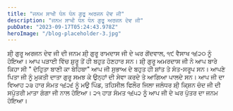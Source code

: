 ```yaml
---
title: "ਜਨਮ ਸਾਖੀ ਧੰਨ ਧੰਨ ਗੁਰੂ ਅਰਜਨ ਦੇਵ ਜੀ"
description: "ਜਨਮ ਸਾਖੀ ਧੰਨ ਧੰਨ ਗੁਰੂ ਅਰਜਨ ਦੇਵ ਜੀ"
pubDate: "2023-09-17T05:24:43.978Z"
heroImage: "/blog-placeholder-3.jpg"
---
```


ਸ਼ੀ੍ ਗੁਰੂ ਅਰਜਨ ਦੇਵ ਜੀ ਦੀ ਜਨਮ ਸ਼ੀ੍ ਗੁਰੂ ਰਾਮਦਾਸ ਜੀ ਦੇ ਘਰ ਗੋਂਦਵਾਲ, ੧੯ ਵੈਸਾਖ ੧੬੨੦ ਨੂੰ ਹੋਇਆ। ਆਪ ਪੜਾਈ ਵਿੱਚ ਸ਼ੁਰੂ ਤੋਂ ਹੀ ਬਹੁਤ ਹੋਣਹਾਰ ਸਨ। ਸ਼ੀ੍ ਗੁਰੂ ਅਮਰਦਾਸ ਜੀ ਨੇ ਆਪ ਬਾਰੇ ਕਿਹਾ ਸੀ " ਦੋਹੁਿਤਾ ਬਾਣੀ ਕਾ ਬੋਹਿਥਾ" ਆਪ ਜੀ ਸੁਭਾਅ ਦੇ ਬਹੁਤ ਹੀ ਸ਼ਾਂਤ ਤੇ ਸੰਤ-ਸਰੂਪ ਸਨ। ਆਪਣੇ ਪਿਤਾ ਜੀ ਨੂੰ ਮੁਕਤੀ ਦਾਤਾ ਗੁਰੂ ਸਮਝ ਕੇ ਉਨ੍ਹਾਂ ਦੀ ਸੇਵਾ ਕਰਦੇ ਤੇ ਆਗਿਆ ਪਾਲਦੇ ਸਨ। 
ਆਪ ਜੀ ਦਾ ਵਿਆਹ ੨੩ ਹਾਰ ਸੰਮਤ ੧੬੨੬ ਨੂੰ ਮਉ ਪਿੰਡ, ਤਹਿਸੀਲ ਫਿਲੌਰ ਜਿਲਾ ਜਲੰਧਰ ਸ਼ੀ੍ ਕਿ੍ਸ਼ਨ ਚੰਦ ਜੀ ਦੀ ਸਪੁੱਤਰੀ ਮਾਤਾ ਗੰਗਾ ਜੀ ਨਾਲ ਹੋਇਆ। 
੨੧ ਹਾੜ ਸੰਮਤ ੧੬੫੨ ਨੂੰ ਆਪ ਜੀ ਦੇ ਘਰ ਪੁੱਤਰ ਦਾ ਜਨਮ ਹੋਇਆ।

